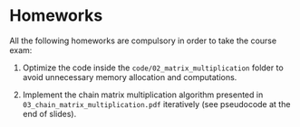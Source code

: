 # Homeworks

All the following homeworks are compulsory in order to take the course exam:

1) Optimize the code inside the `code/02_matrix_multiplication` folder to avoid unnecessary memory allocation and computations.

2) Implement the chain matrix multiplication algorithm presented in `03_chain_matrix_multiplication.pdf` iteratively (see pseudocode at the end of slides).